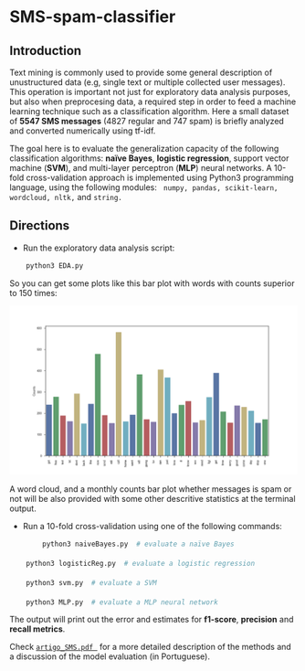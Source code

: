 # SMS-spam-classifier

## Introduction
Text mining is commonly used to provide some general description of unustructured data (e.g, single text or multiple 
collected user messages). This operation is important not just for exploratory data analysis purposes, but also when 
preprocesing data, a required step in order to feed a machine learning technique such as a classification algorithm. 
Here a small dataset of **5547 SMS messages** (4827 regular and 747 spam) is briefly analyzed and converted numerically using tf-idf.

The goal here is to evaluate the generalization capacity of the following classification algorithms: **naïve Bayes**, **logistic regression**, support vector machine (**SVM**), and multi-layer perceptron (**MLP**) neural networks. A 10-fold cross-validation approach is implemented using Python3 programming language, using the following modules:  
```numpy, pandas, scikit-learn, wordcloud, nltk,``` and ```string.```


## Directions

* Run the exploratory data analysis script:
```bash
	python3 EDA.py
```

So you can get some plots like this bar plot with words with counts superior to 150 times:

<p align="center">
  <img src="word_barplot.png">
</p>


A word cloud, and a monthly counts bar plot whether messages is spam or not will be also provided with some other descritive statistics at the terminal output.


* Run a 10-fold cross-validation using one of the following commands: 
```bash
        python3 naiveBayes.py  # evaluate a naïve Bayes
	
	python3 logisticReg.py  # evaluate a logistic regression
	
	python3 svm.py  # evaluate a SVM
	
	python3 MLP.py  # evaluate a MLP neural network
```

The output will print out the error and estimates for **f1-score**, **precision** and **recall metrics**.

Check [```artigo_SMS.pdf ```](https://github.com/renvmorales/SMS-spam-classifier/blob/master/artigo_SMS.pdf) for a more detailed description of the methods and a discussion of the model evaluation (in Portuguese). 
